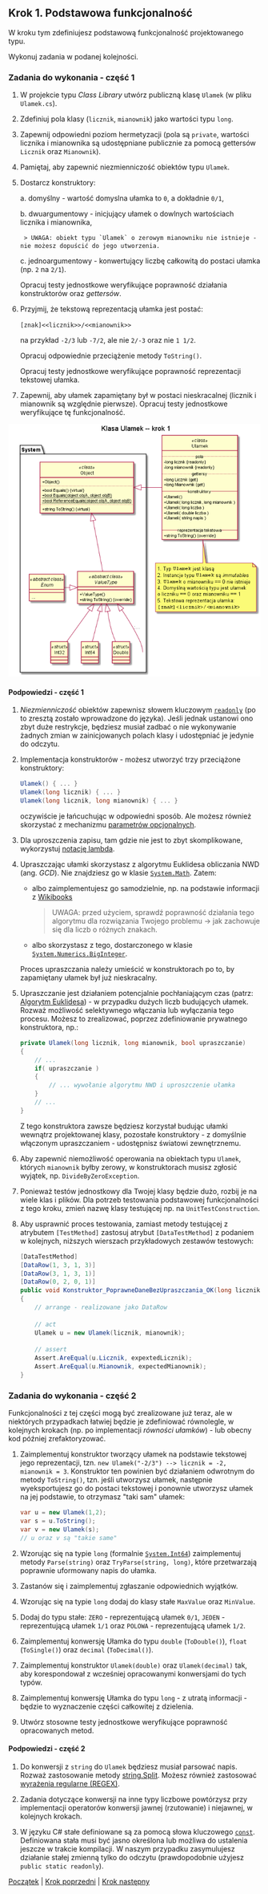 ## Krok 1. Podstawowa funkcjonalność ##

W kroku tym zdefiniujesz podstawową funkcjonalność projektowanego typu.


Wykonuj zadania w podanej kolejności.

### Zadania do wykonania - część 1

1. W projekcie typu _Class Library_ utwórz publiczną klasę `Ulamek` (w pliku `Ulamek.cs`).

2. Zdefiniuj pola klasy (`licznik`, `mianownik`) jako wartości typu `long`.

3. Zapewnij odpowiedni poziom hermetyzacji (pola są `private`, wartości licznika i mianownika są udostępniane publicznie za pomocą gettersów `Licznik` oraz `Mianownik`).

4. Pamiętaj, aby zapewnić niezmienniczość obiektów typu `Ulamek`.

5. Dostarcz konstruktory:
 
    a. domyślny - wartość domyslna ułamka to `0`, a dokładnie `0/1`,

    b. dwuargumentowy - inicjujący ułamek o dowlnych wartościach licznika i mianownika,

        > UWAGA: obiekt typu `Ulamek` o zerowym mianowniku nie istnieje - nie możesz dopuścić do jego utworzenia.

    c. jednoargumentowy - konwertujący liczbę całkowitą do postaci ułamka (np. `2` na `2/1`).

    Opracuj testy jednostkowe weryfikujące poprawność działania konstruktorów oraz _gettersów_.

6. Przyjmij, że tekstową reprezentacją ułamka jest postać: 
    
    `[znak]<<licznik>>/<<mianownik>>`

    na przykład `-2/3` lub `-7/2`, ale nie `2/-3` oraz nie `1 1/2`. 

    Opracuj odpowiednie przeciążenie metody `ToString()`.
    
    Opracuj testy jednostkowe weryfikujące poprawność reprezentacji tekstowej ułamka.

7. Zapewnij, aby ułamek zapamiętany był w postaci nieskracalnej (licznik i mianownik są względnie pierwsze). Opracuj testy jednostkowe weryfikujące tę funkcjonalność.

![Diagram UML](img/UlamekKrok1-1.png)

#### Podpowiedzi - część 1

1. _Niezmienniczość_ obiektów zapewnisz słowem kluczowym [`readonly`](https://docs.microsoft.com/en-us/dotnet/csharp/language-reference/keywords/readonly) (po to zresztą zostało wprowadzone do języka). Jeśli jednak ustanowi ono zbyt duże restrykcje, będziesz musiał zadbać o nie wykonywanie żadnych zmian w zainicjowanych polach klasy i udostępniać je jedynie do odczytu.

2. Implementacja konstruktorów - możesz utworzyć trzy przeciążone konstruktory:

    ````csharp
    Ulamek() { ... }
    Ulamek(long licznik) { ... }
    Ulamek(long licznik, long mianownik) { ... }
    ````
    oczywiście je łańcuchując w odpowiedni sposób. Ale możesz również skorzystać z mechanizmu [parametrów opcjonalnych](https://docs.microsoft.com/en-us/dotnet/csharp/programming-guide/classes-and-structs/named-and-optional-arguments).

3. Dla uproszczenia zapisu, tam gdzie nie jest to zbyt skomplikowane, wykorzystuj [notację lambda](https://docs.microsoft.com/en-us/dotnet/csharp/programming-guide/statements-expressions-operators/lambda-expressions).

4. Upraszczając ułamki skorzystasz z algorytmu Euklidesa obliczania NWD (ang. _GCD_). Nie znajdziesz go w klasie [`System.Math`](https://msdn.microsoft.com/en-us/library/system.math). Zatem:

    * albo zaimplementujesz go samodzielnie, np. na podstawie informacji z [Wikibooks](https://pl.wikibooks.org/wiki/Kody_%C5%BAr%C3%B3d%C5%82owe/Algorytm_Euklidesa#C/C++,_C#,_Java)
        > UWAGA: przed użyciem, sprawdź poprawność działania tego algorytmu dla rozwiązania Twojego problemu -> jak zachowuje się dla liczb o różnych znakach.

    * albo skorzystasz z tego, dostarczonego w klasie [`System.Numerics.BigInteger`](https://msdn.microsoft.com/en-us/library/system.numerics.biginteger.greatestcommondivisor(v=vs.110).aspx).

    Proces upraszczania należy umieścić w konstruktorach po to, by zapamiętany ułamek był już nieskracalny.

5. Upraszczanie jest działaniem potencjalnie pochłaniającym czas (patrz: [Algorytm Euklidesa](https://pl.wikipedia.org/wiki/Algorytm_Euklidesa)) - w przypadku dużych liczb budujących ułamek. Rozważ możliwość selektywnego włączania lub wyłączania tego procesu. Możesz to zrealizować, poprzez zdefiniowanie prywatnego konstruktora, np.:
    ````csharp
    private Ulamek(long licznik, long mianownik, bool upraszczanie)
    {
        // ...
        if( upraszczanie )
        {
            // ... wywołanie algorytmu NWD i uproszczenie ułamka
        }
        // ...
    }
    ````
    Z tego konstruktora zawsze będziesz korzystał budując ułamki wewnątrz projektowanej klasy, pozostałe konstruktory - z domyślnie włączonym upraszczaniem - udostępnisz światowi zewnętrznemu.  

6. Aby zapewnić niemożliwość operowania na obiektach typu `Ulamek`, których `mianownik` byłby zerowy, w konstruktorach musisz zgłosić wyjątek, np. `DivideByZeroException`.


7. Ponieważ testów jednostkowy dla Twojej klasy będzie dużo, rozbij je na wiele klas i plików. Dla potrzeb testowania podstawowej funkcjonalności z tego kroku, zmień nazwę klasy testującej np. na `UnitTestConstruction`.

8. Aby usprawnić proces testowania, zamiast metody testującej z atrybutem `[TestMethod]` zastosuj atrybut `[DataTestMethod]` z podaniem w kolejnych, niższych wierszach przykładowych zestawów testowych:

    ````csharp
    [DataTestMethod]
    [DataRow(1, 3, 1, 3)]
    [DataRow(3, 1, 3, 1)]
    [DataRow(0, 2, 0, 1)]
    public void Konstruktor_PoprawneDaneBezUpraszczania_OK(long licznik, long mianownik, long expextedLicznik, long expectedMianownik)
    {
        // arrange - realizowane jako DataRow

        // act
        Ulamek u = new Ulamek(licznik, mianownik);

        // assert
        Assert.AreEqual(u.Licznik, expextedLicznik);
        Assert.AreEqual(u.Mianownik, expectedMianownik); 
    }
    ````

### Zadania do wykonania - część 2

Funkcjonalności z tej części mogą być zrealizowane już teraz, ale w niektórych przypadkach łatwiej będzie je zdefiniować równolegle, w kolejnych krokach (np. po implementacji _równości ułamków_) - lub obecny kod później zrefaktoryzować.

1. Zaimplementuj konstruktor tworzący ułamek na podstawie tekstowej jego reprezentacji, tzn. `new Ulamek("-2/3") --> licznik = -2, mianownik = 3`. Konstruktor ten powinien być działaniem odwrotnym do metody `ToString()`, tzn. jeśli utworzysz ułamek, następnie wyeksportujesz go do postaci tekstowej i ponownie utworzysz ułamek na jej podstawie, to otrzymasz "taki sam" ułamek:
    ````csharp
    var u = new Ulamek(1,2);
    var s = u.ToString();
    var v = new Ulamek(s);
    // u oraz v są "takie same"
    ````

2. Wzorując się na typie `long` (formalnie [`System.Int64`](https://docs.microsoft.com/en-us/dotnet/api/system.int64?view=netframework-4.7.2)) zaimplementuj metody `Parse(string)` oraz `TryParse(string, long)`, które przetwarzają poprawnie uformowany napis do ułamka.

3. Zastanów się i zaimplementuj zgłaszanie odpowiednich wyjątków.

4. Wzorując się na typie `long` dodaj do klasy stałe `MaxValue` oraz `MinValue`.

5. Dodaj do typu stałe: `ZERO` - reprezentującą ułamek `0/1`, `JEDEN` - reprezentującą ułamek `1/1` oraz `POLOWA` - reprezentującą ułamek `1/2`.

6. Zaimplementuj konwersję Ułamka do typu `double` (`ToDouble()`), `float` (`ToSingle()`) oraz `decimal` (`ToDecimal()`).

7. Zaimplementuj konstruktor `Ulamek(double)` oraz `Ulamek(decimal)` tak, aby korespondował z wcześniej opracowanymi konwersjami do tych typów.

8. Zaimplementuj konwersję Ułamka do typu `long` - z utratą informacji - będzie to wyznaczenie części całkowitej z dzielenia.

9. Utwórz stosowne testy jednostkowe weryfikujące poprawność opracowanych metod.


#### Podpowiedzi - część 2

1. Do konwersji z `string` do `Ulamek` będziesz musiał parsować napis. Rozważ zastosowanie metody [string.Split](https://docs.microsoft.com/pl-pl/dotnet/csharp/how-to/parse-strings-using-split). Możesz również zastosować [wyrażenia regularne (REGEX)](https://docs.microsoft.com/pl-pl/dotnet/standard/base-types/regular-expressions).

2. Zadania dotyczące konwersji na inne typy liczbowe powtórzysz przy implementacji operatorów konwersji jawnej (rzutowanie) i niejawnej, w kolejnych krokach.

3. W języku C# stałe definiowane są za pomocą słowa kluczowego [`const`](https://docs.microsoft.com/en-us/dotnet/csharp/language-reference/keywords/const). Definiowana stała musi być jasno określona lub możliwa do ustalenia jeszcze w trakcie kompilacji. W naszym przypadku zasymulujesz działanie stałej zmienną tylko do odczytu (prawdopodobnie użyjesz `public static readonly`).



[Początek](README.md) | [Krok poprzedni](step00.md) | [Krok następny](step02.md)